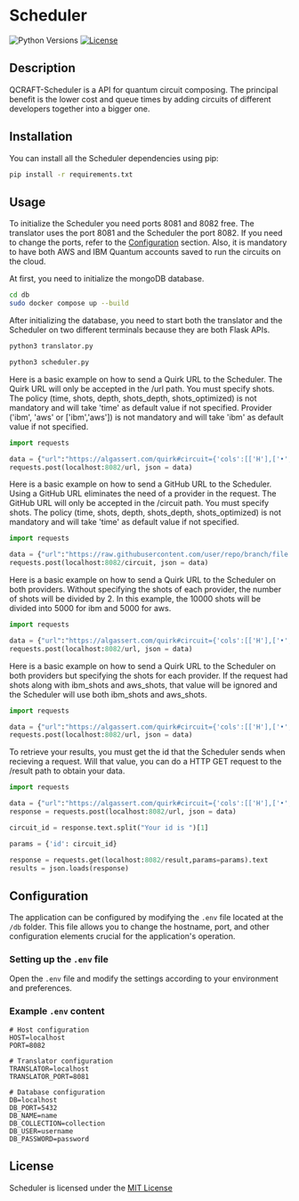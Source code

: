 # Scheduler
![Python Versions](https://img.shields.io/badge/python-3.9%20|%203.10%20|%203.11%20|%203.12-blue.svg)
[![License](https://img.shields.io/badge/license-MIT-green.svg)](https://github.com/jorgecs/Scheduler/blob/main/LICENSE)
## Description

QCRAFT-Scheduler is a API for quantum circuit composing. The principal benefit is the lower cost and queue times by adding circuits of different developers together into a bigger one.

## Installation

You can install all the Scheduler dependencies using pip:

```bash
pip install -r requirements.txt
```

## Usage

To initialize the Scheduler you need ports 8081 and 8082 free. The translator uses the port 8081 and the Scheduler the port 8082. If you need to change the ports, refer to the [Configuration](#configuration) section.
Also, it is mandatory to have both AWS and IBM Quantum accounts saved to run the circuits on the cloud.

At first, you need to initialize the mongoDB database.
```bash
cd db
sudo docker compose up --build
```

After initializing the database, you need to start both the translator and the Scheduler on two different terminals because they are both Flask APIs.

```bash
python3 translator.py
```

```bash
python3 scheduler.py
```

Here is a basic example on how to send a Quirk URL to the Scheduler. The Quirk URL will only be accepted in the /url path. You must specify shots. The policy (time, shots, depth, shots_depth, shots_optimized) is not mandatory and will take 'time' as default value if not specified. Provider ('ibm', 'aws' or ['ibm','aws']) is not mandatory and will take 'ibm' as default value if not specified.
```python
import requests

data = {"url":"https://algassert.com/quirk#circuit={'cols':[['H'],['•','X'],['Measure','Measure']]}" ,"shots":1000, "provider":"ibm", "policy":"time"}
requests.post(localhost:8082/url, json = data)
```

Here is a basic example on how to send a GitHub URL to the Scheduler. Using a GitHub URL eliminates the need of a provider in the request. The GitHub URL will only be accepted in the /circuit path. You must specify shots. The policy (time, shots, depth, shots_depth, shots_optimized) is not mandatory and will take 'time' as default value if not specified.
```python
import requests

data = {"url":"https://raw.githubusercontent.com/user/repo/branch/file.py" ,"shots":10000, "policy":"shots"}
requests.post(localhost:8082/circuit, json = data)
```

Here is a basic example on how to send a Quirk URL to the Scheduler on both providers. Without specifying the shots of each provider, the number of shots will be divided by 2. In this example, the 10000 shots will be divided into 5000 for ibm and 5000 for aws.
```python
import requests

data = {"url":"https://algassert.com/quirk#circuit={'cols':[['H'],['•','X'],['Measure','Measure']]}" ,"shots":10000,"provider":['ibm','aws'], "policy":"depth"}
requests.post(localhost:8082/url, json = data)
```

Here is a basic example on how to send a Quirk URL to the Scheduler on both providers but specifying the shots for each provider. If the request had shots along with ibm_shots and aws_shots, that value will be ignored and the Scheduler will use both ibm_shots and aws_shots.
```python
import requests

data = {"url":"https://algassert.com/quirk#circuit={'cols':[['H'],['•','X'],['Measure','Measure']]}" ,"aws_shots":10000, "ibm_shots":10000, "provider":['ibm','aws'], "policy":"shots_depth"}
requests.post(localhost:8082/url, json = data)
```

To retrieve your results, you must get the id that the Scheduler sends when recieving a request. Will that value, you can do a HTTP GET request to the /result path to obtain your data.
```python
import requests

data = {"url":"https://algassert.com/quirk#circuit={'cols':[['H'],['•','X'],['Measure','Measure']]}" ,"shots":1000, "provider":"ibm", "policy":"shots_optimized"}
response = requests.post(localhost:8082/url, json = data)

circuit_id = response.text.split("Your id is ")[1]

params = {'id': circuit_id}

response = requests.get(localhost:8082/result,params=params).text
results = json.loads(response)
```

## Configuration

The application can be configured by modifying the `.env` file located at the `/db` folder. This file allows you to change the hostname, port, and other configuration elements crucial for the application's operation.

### Setting up the `.env` file
Open the `.env` file and modify the settings according to your environment and preferences.

### Example `.env` content

```plaintext
# Host configuration
HOST=localhost
PORT=8082

# Translator configuration
TRANSLATOR=localhost
TRANSLATOR_PORT=8081

# Database configuration
DB=localhost
DB_PORT=5432
DB_NAME=name
DB_COLLECTION=collection
DB_USER=username
DB_PASSWORD=password
```

## License
Scheduler is licensed under the [MIT License](LICENSE)
